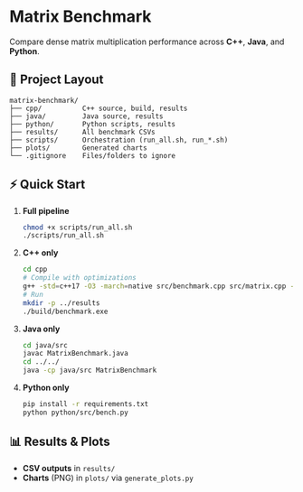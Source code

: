 # Matrix Benchmark

Compare dense matrix multiplication performance across **C++**, **Java**, and **Python**.

## 📁 Project Layout

```
matrix-benchmark/
├── cpp/          C++ source, build, results
├── java/         Java source, results
├── python/       Python scripts, results
├── results/      All benchmark CSVs
├── scripts/      Orchestration (run_all.sh, run_*.sh)
├── plots/        Generated charts
└── .gitignore    Files/folders to ignore
```

## ⚡ Quick Start


1. **Full pipeline**

   ```bash
   chmod +x scripts/run_all.sh
   ./scripts/run_all.sh
   ```

2. **C++ only**

   ````bash
   cd cpp
   # Compile with optimizations
   g++ -std=c++17 -O3 -march=native src/benchmark.cpp src/matrix.cpp -o build/benchmark.exe -lpsapi 2>&1
   # Run
   mkdir -p ../results
   ./build/benchmark.exe


3. **Java only**

   ```bash
   cd java/src
   javac MatrixBenchmark.java
   cd ../../
   java -cp java/src MatrixBenchmark
   ```

4. **Python only**

   ```bash
   pip install -r requirements.txt
   python python/src/bench.py
   ```

## 📊 Results & Plots

* **CSV outputs** in `results/`
* **Charts** (PNG) in `plots/` via `generate_plots.py`

